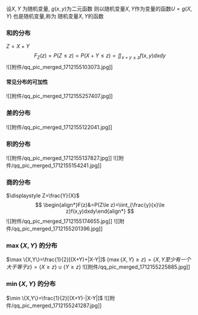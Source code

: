 

设$X,Y$ 为随机变量, $g(x,y)$为二元函数
则以随机变量$X,Y$作为变量的函数$U=g(X,Y)$ 也是随机变量,称为 随机变量$X,Y$的函数


### 和的分布
$Z=X+Y$
$$
F_Z(z)=P(Z\le z)=P(X+Y\le z)=\iint_{x+y\le z}f(x,y)dxdy
$$
![[附件/qq_pic_merged_1712155103073.jpg]]
#### 常见分布的可加性
![[附件/qq_pic_merged_1712155257407.jpg]]
### 差的分布
![[附件/qq_pic_merged_1712155122041.jpg]]
### 积的分布
![[附件/qq_pic_merged_1712155137827.jpg]]
![[附件/qq_pic_merged_1712155154241.jpg]]
### 商的分布
$\displaystyle Z=\frac{Y}{X}$
$$
\begin{align*}F(z)&=P(Z\le z)=\iint_{\frac{y}{x}\le z}f(x,y)dxdy\end{align*}
$$
![[附件/qq_pic_merged_1712155174655.jpg]]
![[附件/qq_pic_merged_1712155201396.jpg]]
### $\max \{X,Y\}$ 的分布
$\max \{X,Y\}=\frac{1}{2}[(X+Y)+|X-Y|]$
$\displaystyle{ \{\max \{X,Y\}\geq z\}}= \{X,Y至少有一个大于等于z\}= \{X\geq z\}\cup  \{Y\geq z\}$
![[附件/qq_pic_merged_1712155225885.jpg]]
### $\min \{X,Y\}$ 的分布
$\min \{X,Y\}=\frac{1}{2}[(X+Y)-|X-Y|]$
![[附件/qq_pic_merged_1712155241287.jpg]]

